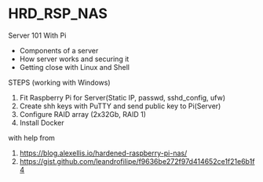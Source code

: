 # HRD_RSP_NAS

Server 101 With Pi
- Components of a server
- How server works and securing it
- Getting close with Linux and Shell

STEPS (working with Windows)
1. Fit Raspberry Pi for Server(Static IP, passwd, sshd_config, ufw)
2. Create shh keys with PuTTY and send public key to Pi(Server)
3. Configure RAID array (2x32Gb, RAID 1)
4. Install Docker

with help from
1. https://blog.alexellis.io/hardened-raspberry-pi-nas/
2. https://gist.github.com/leandrofilipe/f9636be272f97d414652ce1f21e6b1f4
